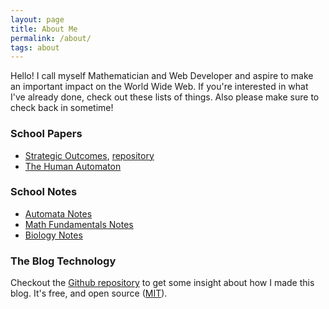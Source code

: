 ```yaml
---
layout: page
title: About Me
permalink: /about/
tags: about
---
```


Hello! I call myself Mathematician and Web Developer and aspire to make an
important impact on the World Wide Web. If you're interested in what I've
already done, check out these lists of things. Also please make sure to check
back in sometime!

### School Papers

* [Strategic Outcomes](/files/strategicoutcomes.pdf), [repository](//github.com/JustenRickert/papergame)
* [The Human Automaton](/files/thehumanautomaton.pdf)

### School Notes

* [Automata Notes](//github.com/JustenRickert/automata-notes/blob/master/notes/notes.pdf)
* [Math Fundamentals Notes](//github.com/JustenRickert/math-fundamentals-notes/blob/master/study/study.pdf)
* [Biology Notes](//github.com/JustenRickert/biology-notes/blob/master/main.pdf)

### The Blog Technology

Checkout the [Github repository](https://github.com/justenrickert/pixyll) to get
some insight about how I made this blog. It's free, and open source
([MIT](http://opensource.org/licenses/MIT)).

